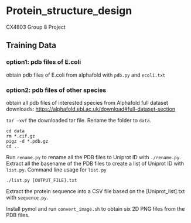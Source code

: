 # Protein_structure_design
CX4803 Group 8 Project


## Training Data 

### option1: pdb files of E.coli
obtain pdb files of E.coli from alphafold with ```pdb.py``` and ```ecoli.txt```

### option2: pdb files of other species
obtain all pdb files of interested species from Alphafold full dataset downloads: https://alphafold.ebi.ac.uk/download#full-dataset-section

```tar –xvf``` the downloaded tar file.
Rename the folder to ```data```.
```
cd data
rm *.cif.gz
pigz -d *.pdb.gz
cd ..
```
Run ```rename.py``` to rename all the PDB files to Uniprot ID with ```./rename.py```.
Extract all the basename of the PDB files to create a list of Uniprot ID with ```list.py```.
Command line usage for ```list.py```
```
./list.py [OUTPUT_FILE].txt
```

Extract the protein sequence into a CSV file based on the [Uniprot_list].txt with ```sequence.py```.

Install pymol and
run ```convert_image.sh``` to obtain six 2D PNG files from the PDB files.
